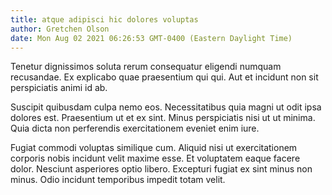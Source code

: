 ```yaml
---
title: atque adipisci hic dolores voluptas
author: Gretchen Olson
date: Mon Aug 02 2021 06:26:53 GMT-0400 (Eastern Daylight Time)
---
```

Tenetur dignissimos soluta rerum consequatur eligendi numquam recusandae. Ex explicabo quae praesentium qui qui. Aut et incidunt non sit perspiciatis animi id ab.

 Suscipit quibusdam culpa nemo eos. Necessitatibus quia magni ut odit ipsa dolores est. Praesentium ut et ex sint. Minus perspiciatis nisi ut ut minima. Quia dicta non perferendis exercitationem eveniet enim iure.

 Fugiat commodi voluptas similique cum. Aliquid nisi ut exercitationem corporis nobis incidunt velit maxime esse. Et voluptatem eaque facere dolor. Nesciunt asperiores optio libero. Excepturi fugiat ex sint minus non minus. Odio incidunt temporibus impedit totam velit.